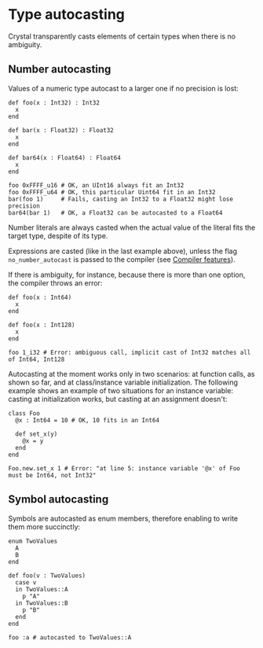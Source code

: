 # Type autocasting

Crystal transparently casts elements of certain types when there is no ambiguity.

## Number autocasting

Values of a numeric type autocast to a larger one if no precision is lost:

```crystal
def foo(x : Int32) : Int32
  x
end

def bar(x : Float32) : Float32
  x
end

def bar64(x : Float64) : Float64
  x
end

foo 0xFFFF_u16 # OK, an UInt16 always fit an Int32
foo 0xFFFF_u64 # OK, this particular Uint64 fit in an Int32
bar(foo 1)     # Fails, casting an Int32 to a Float32 might lose precision
bar64(bar 1)   # OK, a Float32 can be autocasted to a Float64
```

Number literals are always casted when the actual value of the literal fits the target type, despite of its type.

Expressions are casted (like in the last example above), unless the flag `no_number_autocast` is passed to the compiler (see [Compiler features](compile_time_flags.md#compiler-features)).

If there is ambiguity, for instance, because there is more than one option, the compiler throws an error:

```crystal
def foo(x : Int64)
  x
end

def foo(x : Int128)
  x
end

foo 1_i32 # Error: ambiguous call, implicit cast of Int32 matches all of Int64, Int128
```

Autocasting at the moment works only in two scenarios: at function calls, as shown so far, and at class/instance variable initialization. The following example shows an example of two situations for an instance variable: casting at initialization works, but casting at an assignment doesn't:

```crystal
class Foo
  @x : Int64 = 10 # OK, 10 fits in an Int64

  def set_x(y)
    @x = y
  end
end

Foo.new.set_x 1 # Error: "at line 5: instance variable '@x' of Foo must be Int64, not Int32"
```

## Symbol autocasting

Symbols are autocasted as enum members, therefore enabling to write them more succinctly:

```crystal
enum TwoValues
  A
  B
end

def foo(v : TwoValues)
  case v
  in TwoValues::A
    p "A"
  in TwoValues::B
    p "B"
  end
end

foo :a # autocasted to TwoValues::A
```
